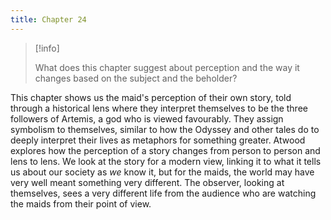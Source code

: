 ```yaml
---
title: Chapter 24
---
```


> [!info]
> 
> What does this chapter suggest about perception and the way it changes based on the subject and the beholder?

This chapter shows us the maid's perception of their own story, told through a historical lens where they interpret themselves to be the three followers of Artemis, a god who is viewed favourably. They assign symbolism to themselves, similar to how the Odyssey and other tales do to deeply interpret their lives as metaphors for something greater. Atwood explores how the perception of a story changes from person to person and lens to lens. We look at the story for a modern view, linking it to what it tells us about our society as *we* know it, but for the maids, the world may have very well meant something very different. The observer, looking at themselves, sees a very different life from the audience who are watching the maids from their point of view.